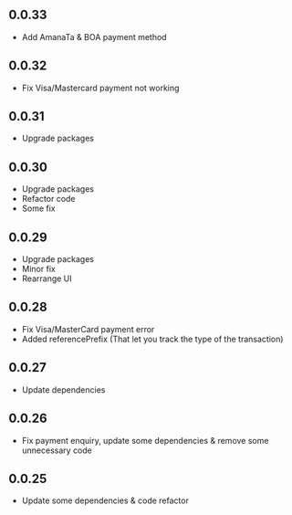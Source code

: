 ## 0.0.33
- Add AmanaTa & BOA payment method

## 0.0.32
- Fix Visa/Mastercard payment not working

## 0.0.31
- Upgrade packages

## 0.0.30
- Upgrade packages
- Refactor code
- Some fix

## 0.0.29
- Upgrade packages
- Minor fix
- Rearrange UI

## 0.0.28

- Fix Visa/MasterCard payment error
- Added referencePrefix (That let you track the type of the transaction)
## 0.0.27

- Update dependencies
## 0.0.26

- Fix payment enquiry, update some dependencies & remove some unnecessary code 
## 0.0.25

- Update some dependencies & code refactor
